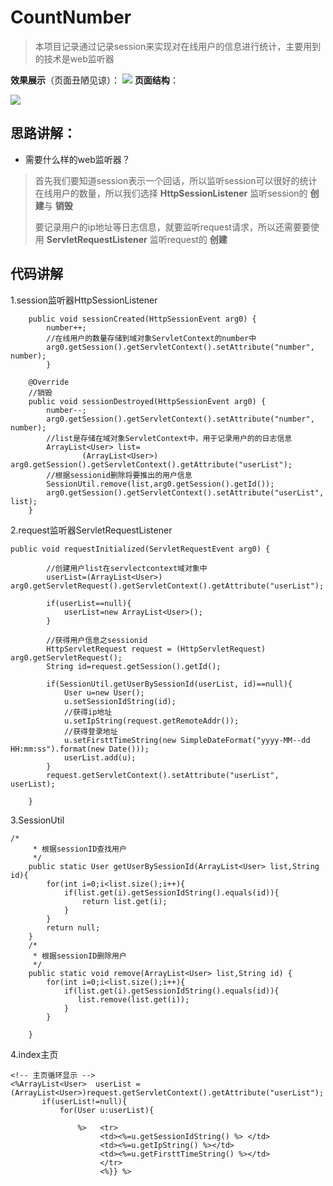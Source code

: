 # CountNumber
> 本项目记录通过记录session来实现对在线用户的信息进行统计，主要用到的技术是web监听器


**效果展示**（页面丑陋见谅）：
![](http://i1.piimg.com/567571/2ae7b326d1730f38.png)
**页面结构**：

![](http://i4.buimg.com/567571/b49a8640bd369353.png)
## 思路讲解： ##

 - 需要什么样的web监听器？

    

>   首先我们要知道session表示一个回话，所以监听session可以很好的统计在线用户的数量，所以我们选择 **HttpSessionListener** 监听session的 **创建**与 **销毁**
>
>    要记录用户的ip地址等日志信息，就要监听request请求，所以还需要要使用 **ServletRequestListener** 监听request的 **创建**

## 代码讲解 ##

1.session监听器HttpSessionListener

 

```
	public void sessionCreated(HttpSessionEvent arg0) {
		number++;
		//在线用户的数量存储到域对象ServletContext的number中
		arg0.getSession().getServletContext().setAttribute("number", number);
		}

	@Override
	//销毁
	public void sessionDestroyed(HttpSessionEvent arg0) {
		number--;
		arg0.getSession().getServletContext().setAttribute("number", number);
		//list是存储在域对象ServletContext中，用于记录用户的的日志信息
		ArrayList<User> list=
				(ArrayList<User>) arg0.getSession().getServletContext().getAttribute("userList");
		//根据sessionid删除将要推出的用户信息
		SessionUtil.remove(list,arg0.getSession().getId());
		arg0.getSession().getServletContext().setAttribute("userList", list);
	}
```

2.request监听器ServletRequestListener

```
public void requestInitialized(ServletRequestEvent arg0) {
		
		//创建用户list在servlectcontext域对象中
		userList=(ArrayList<User>) arg0.getServletRequest().getServletContext().getAttribute("userList");
		
		if(userList==null){
			userList=new ArrayList<User>();
		}
		
		//获得用户信息之sessionid
		HttpServletRequest request = (HttpServletRequest) arg0.getServletRequest();
		String id=request.getSession().getId();
		
		if(SessionUtil.getUserBySessionId(userList, id)==null){
			User u=new User();
			u.setSessionIdString(id);
			//获得ip地址
			u.setIpString(request.getRemoteAddr());
			//获得登录地址
			u.setFirsttTimeString(new SimpleDateFormat("yyyy-MM--dd HH:mm:ss").format(new Date()));
			userList.add(u);
		}
		request.getServletContext().setAttribute("userList", userList);
		
	}
```

3.SessionUtil

```
/*
	 * 根据sessionID查找用户
	 */
	public static User getUserBySessionId(ArrayList<User> list,String id){
		for(int i=0;i<list.size();i++){
			if(list.get(i).getSessionIdString().equals(id)){
				return list.get(i);
			}
		}
		return null;
	}
	/*
	 * 根据sessionID删除用户
	 */
	public static void remove(ArrayList<User> list,String id) {
		for(int i=0;i<list.size();i++){
			if(list.get(i).getSessionIdString().equals(id)){
			   list.remove(list.get(i));
			}
		}
		
	}
```

4.index主页

```
<!-- 主页循环显示 -->
<%ArrayList<User>  userList =  (ArrayList<User>)request.getServletContext().getAttribute("userList"); 
	   if(userList!=null){
	       for(User u:userList){
	    	   
	    	   %>   <tr>
	    	        <td><%=u.getSessionIdString() %> </td>
					<td><%=u.getIpString() %></td>
					<td><%=u.getFirsttTimeString() %></td>
					</tr>
					<%}} %>
```
